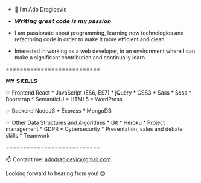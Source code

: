 - 👋 I’m Ado Dragicevic

- 𝙒𝙧𝙞𝙩𝙞𝙣𝙜 𝙜𝙧𝙚𝙖𝙩 𝙘𝙤𝙙𝙚 𝙞𝙨 𝙢𝙮 𝙥𝙖𝙨𝙨𝙞𝙤𝙣.

- I am passionate about programming, learning new technologies and refactoring code in order to make it more efficient and clean.
 
- Interested in working as a web developer, in an environment where I can make a significant contribution and continually learn.


===========================

 𝗠𝗬 𝗦𝗞𝗜𝗟𝗟𝗦

 ☞ Frontend
React * JavaScript (ES6, ES7) * jQuery * CSS3 * Sass * Scss * Bootstrap * SemanticUI * HTML5 * WordPress

 ☞ Backend
NodeJS * Express * MongoDB

 ☞ Other
Data Structures and Algorithms * Git * Heroku * Project management * GDPR * Cybersecurity * Presentation, sales and debate skills * Teamwork


===========================

📫 Contact me: adodragicevic@gmail.com

Looking forward to hearing from you! 😊

